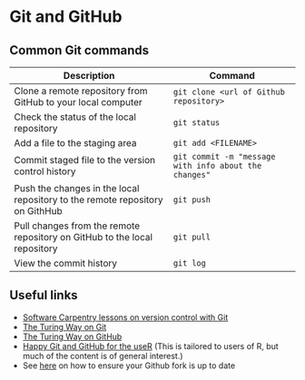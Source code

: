 # Git and GitHub


## Common Git commands


| Description | Command |
|---------|-------------|
| Clone a remote repository from GitHub to your local computer | `git clone <url of Github repository>` |
| Check the status of the local repository | `git status` |
| Add a file to the staging area | `git add <FILENAME>` |
| Commit staged file to the version control history | `git commit -m "message with info about the changes"` |
| Push the changes in the local repository to the remote repository on GithHub | `git push` |
| Pull changes from the remote repository on GitHub to the local repository | `git pull` |
| View the commit history | `git log` |
 


## Useful links

* [Software Carpentry lessons on version control with Git](https://swcarpentry.github.io/git-novice/)
* [The Turing Way on Git](https://the-turing-way.netlify.app/reproducible-research/vcs.html#rr-vcs)
* [The Turing Way on GitHub](https://the-turing-way.netlify.app/collaboration/github-novice.html)
* [Happy Git and GitHub for the useR](https://happygitwithr.com/index.html) (This is tailored to users of R, but much of the content is of general interest.)
* See [here](https://www.earthdatascience.org/courses/intro-to-earth-data-science/git-github/github-collaboration/update-github-repositories-with-changes-by-others/) on how to ensure your Github fork is up to date
